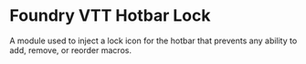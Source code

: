 # Foundry VTT Hotbar Lock

A module used to inject a lock icon for the hotbar that prevents any ability to add, remove, or reorder macros.
